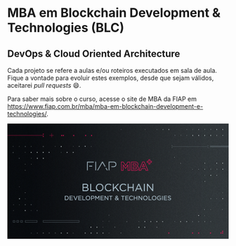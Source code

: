 # MBA em Blockchain Development & Technologies (BLC)

## DevOps & Cloud Oriented Architecture

Cada projeto se refere a aulas e/ou roteiros executados em sala de aula.
Fique a vontade para evoluir estes exemplos, desde que sejam válidos, aceitarei *pull requests* :smile:.

Para saber mais sobre o curso, acesse o site de MBA da FIAP em https://www.fiap.com.br/mba/mba-em-blockchain-development-e-technologies/.

![FIAP MBA](../img/blockchain1.png)
